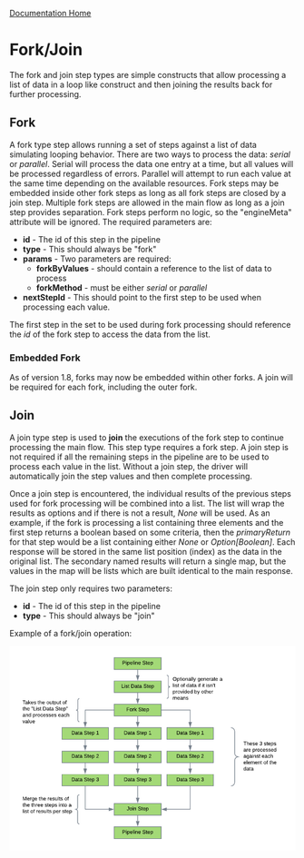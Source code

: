 [Documentation Home](readme.md)

# Fork/Join
The fork and join step types are simple constructs that allow processing a list of data in a loop like construct and then 
joining the results back for further processing.

## Fork
A fork type step allows running a set of steps against a list of data simulating looping behavior. There are two ways
to process the data: *serial* or *parallel*. Serial will process the data one entry at a time, but all values will be 
processed regardless of errors. Parallel will attempt to run each value at the same time depending on the available 
resources. Fork steps may be embedded inside other fork steps as long as all fork steps are closed by a join step. Multiple 
fork steps are allowed in the main flow as long as a join step provides separation. Fork steps perform no logic, so the
"engineMeta" attribute will be ignored. The required parameters are:

* **id** - The id of this step in the pipeline
* **type** - This should always be "fork"
* **params** - Two parameters are required:
  * **forkByValues** - should contain a reference to the list of data to process
  * **forkMethod** - must be either *serial* or *parallel*
* **nextStepId** - This should point to the first step to be used when processing each value.

The first step in the set to be used during fork processing should reference the *id* of the fork step to access the 
data from the list.

### Embedded Fork
As of version 1.8, forks may now be embedded within other forks. A join will be required for each fork, including the
outer fork.

## Join
A join type step is used to **join** the executions of the fork step to continue processing the main flow. This step 
type requires a fork step. A join step is not required if all the remaining steps in the pipeline are to be used to 
process each value in the list. Without a join step, the driver will automatically join the step values and then complete
processing.

Once a join step is encountered, the individual results of the previous steps used for fork processing will be combined 
into a list. The list will wrap the results as options and if there is not a result, *None* will be used. As an example,
if the fork is processing a list containing three elements and the first step returns a boolean based on some criteria, 
then the *primaryReturn* for that step would be a list containing either *None* or *Option[Boolean]*. Each response will 
be stored in the same list position (index) as the data in the original list. The secondary named results will return a 
single map, but the values in the map will be lists which are built identical to the main response.

The join step only requires two parameters:
*  **id** - The id of this step in the pipeline
* **type** - This should always be "join"

Example of a fork/join operation:

![Fork Join Step Overview](images/Fork_Join_Overview.png "Fork Join Step Overview")
